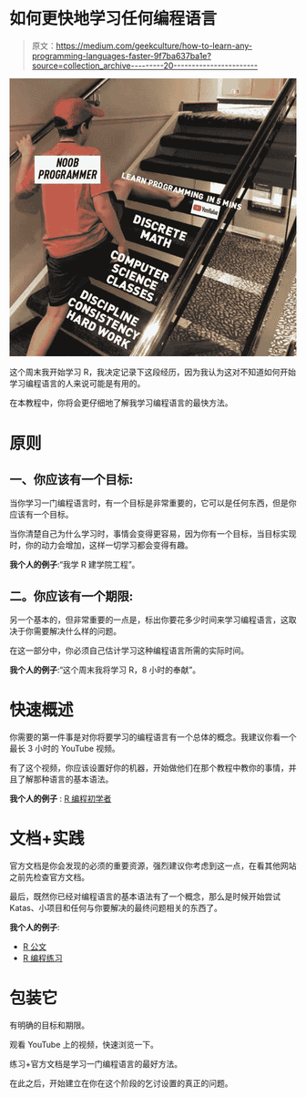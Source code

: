 # 如何更快地学习任何编程语言

> 原文：<https://medium.com/geekculture/how-to-learn-any-programming-languages-faster-9f7ba637ba1e?source=collection_archive---------20----------------------->

![](img/f9e845e1d953f2b875af64f22c526a1d.png)

这个周末我开始学习 R，我决定记录下这段经历，因为我认为这对不知道如何开始学习编程语言的人来说可能是有用的。

在本教程中，你将会更仔细地了解我学习编程语言的最快方法。

# 原则

## 一、你应该有一个目标:

当你学习一门编程语言时，有一个目标是非常重要的，它可以是任何东西，但是你应该有一个目标。

当你清楚自己为什么学习时，事情会变得更容易，因为你有一个目标，当目标实现时，你的动力会增加，这样一切学习都会变得有趣。

**我个人的例子**:“我学 R 建学院工程”。

## 二。你应该有一个期限:

另一个基本的，但非常重要的一点是，标出你要花多少时间来学习编程语言，这取决于你需要解决什么样的问题。

在这一部分中，你必须自己估计学习这种编程语言所需的实际时间。

**我个人的例子**:“这个周末我将学习 R，8 小时的奉献”。

# 快速概述

你需要的第一件事是对你将要学习的编程语言有一个总体的概念。我建议你看一个最长 3 小时的 YouTube 视频。

有了这个视频，你应该设置好你的机器，开始做他们在那个教程中教你的事情，并且了解那种语言的基本语法。

**我个人的例子** : [R 编程初学者](https://www.youtube.com/watch?v=BvKETZ6kr9Q)

# 文档+实践

官方文档是你会发现的必须的重要资源，强烈建议你考虑到这一点，在看其他网站之前先检查官方文档。

最后，既然你已经对编程语言的基本语法有了一个概念，那么是时候开始尝试 Katas、小项目和任何与你要解决的最终问题相关的东西了。

**我个人的例子**:

*   [R 公文](https://www.r-project.org/other-docs.html)
*   [R 编程练习](https://www.geeksforgeeks.org/r-programming-exercises-practice-questions-and-solutions/)

# 包装它

有明确的目标和期限。

观看 YouTube 上的视频，快速浏览一下。

练习+官方文档是学习一门编程语言的最好方法。

在此之后，开始建立在你在这个阶段的乞讨设置的真正的问题。